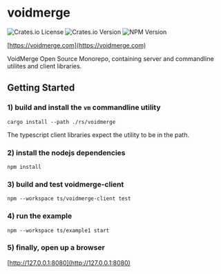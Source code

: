 # voidmerge

![Crates.io License](https://img.shields.io/crates/l/voidmerge)
![Crates.io Version](https://img.shields.io/crates/v/voidmerge)
![NPM Version](https://img.shields.io/npm/v/%40voidmerge%2Fvoidmerge-client)

[https://voidmerge.com](https://voidmerge.com)

VoidMerge Open Source Monorepo, containing server and commandline utilites and client libraries.

## Getting Started

### 1) build and install the `vm` commandline utility

```
cargo install --path ./rs/voidmerge
```

The typescript client libraries expect the utility to be in the path.

### 2) install the nodejs dependencies

```
npm install
```

### 3) build and test voidmerge-client

```
npm --workspace ts/voidmerge-client test
```

### 4) run the example

```
npm --workspace ts/example1 start
```

### 5) finally, open up a browser

[http://127.0.0.1:8080](http://127.0.0.1:8080)
